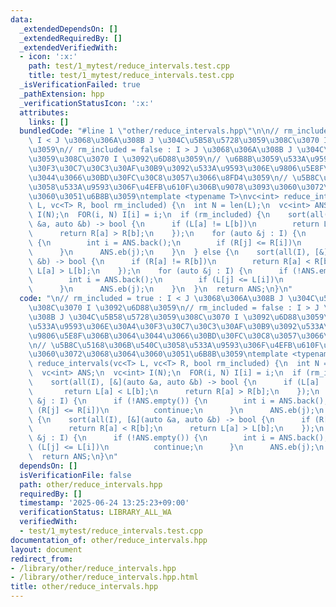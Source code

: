 ```yaml
---
data:
  _extendedDependsOn: []
  _extendedRequiredBy: []
  _extendedVerifiedWith:
  - icon: ':x:'
    path: test/1_mytest/reduce_intervals.test.cpp
    title: test/1_mytest/reduce_intervals.test.cpp
  _isVerificationFailed: true
  _pathExtension: hpp
  _verificationStatusIcon: ':x:'
  attributes:
    links: []
  bundledCode: "#line 1 \"other/reduce_intervals.hpp\"\n\n// rm_included = true :\
    \ I < J \u3068\u306A\u308B J \u304C\u5B58\u5728\u3059\u308C\u3070 I \u3092\u6D88\
    \u3059\n// rm_included = false : I > J \u3068\u306A\u308B J \u304C\u5B58\u5728\
    \u3059\u308C\u3070 I \u3092\u6D88\u3059\n// \u6B8B\u3059\u533A\u9593\u306E\u30A4\
    \u30F3\u30C7\u30C3\u30AF\u30B9\u3092\u533A\u9593\u306E\u9806\u5E8F\u306B\u3064\
    \u3044\u3066\u30BD\u30FC\u30C8\u3057\u3066\u8FD4\u3059\n// \u5B8C\u5168\u306B\u540C\
    \u3058\u533A\u9593\u306F\u4EFB\u610F\u306B\u9078\u3093\u3060\u3072\u3068\u3064\
    \u3060\u3051\u6B8B\u3059\ntemplate <typename T>\nvc<int> reduce_intervals(vc<T>\
    \ L, vc<T> R, bool rm_included) {\n  int N = len(L);\n  vc<int> ANS;\n  vc<int>\
    \ I(N);\n  FOR(i, N) I[i] = i;\n  if (rm_included) {\n    sort(all(I), [&](auto\
    \ &a, auto &b) -> bool {\n      if (L[a] != L[b])\n        return L[a] < L[b];\n\
    \      return R[a] > R[b];\n    });\n    for (auto &j : I) {\n      if (!ANS.empty())\
    \ {\n        int i = ANS.back();\n        if (R[j] <= R[i])\n          continue;\n\
    \      }\n      ANS.eb(j);\n    }\n  } else {\n    sort(all(I), [&](auto &a, auto\
    \ &b) -> bool {\n      if (R[a] != R[b])\n        return R[a] < R[b];\n      return\
    \ L[a] > L[b];\n    });\n    for (auto &j : I) {\n      if (!ANS.empty()) {\n\
    \        int i = ANS.back();\n        if (L[j] <= L[i])\n          continue;\n\
    \      }\n      ANS.eb(j);\n    }\n  }\n  return ANS;\n}\n"
  code: "\n// rm_included = true : I < J \u3068\u306A\u308B J \u304C\u5B58\u5728\u3059\
    \u308C\u3070 I \u3092\u6D88\u3059\n// rm_included = false : I > J \u3068\u306A\
    \u308B J \u304C\u5B58\u5728\u3059\u308C\u3070 I \u3092\u6D88\u3059\n// \u6B8B\u3059\
    \u533A\u9593\u306E\u30A4\u30F3\u30C7\u30C3\u30AF\u30B9\u3092\u533A\u9593\u306E\
    \u9806\u5E8F\u306B\u3064\u3044\u3066\u30BD\u30FC\u30C8\u3057\u3066\u8FD4\u3059\
    \n// \u5B8C\u5168\u306B\u540C\u3058\u533A\u9593\u306F\u4EFB\u610F\u306B\u9078\u3093\
    \u3060\u3072\u3068\u3064\u3060\u3051\u6B8B\u3059\ntemplate <typename T>\nvc<int>\
    \ reduce_intervals(vc<T> L, vc<T> R, bool rm_included) {\n  int N = len(L);\n\
    \  vc<int> ANS;\n  vc<int> I(N);\n  FOR(i, N) I[i] = i;\n  if (rm_included) {\n\
    \    sort(all(I), [&](auto &a, auto &b) -> bool {\n      if (L[a] != L[b])\n \
    \       return L[a] < L[b];\n      return R[a] > R[b];\n    });\n    for (auto\
    \ &j : I) {\n      if (!ANS.empty()) {\n        int i = ANS.back();\n        if\
    \ (R[j] <= R[i])\n          continue;\n      }\n      ANS.eb(j);\n    }\n  } else\
    \ {\n    sort(all(I), [&](auto &a, auto &b) -> bool {\n      if (R[a] != R[b])\n\
    \        return R[a] < R[b];\n      return L[a] > L[b];\n    });\n    for (auto\
    \ &j : I) {\n      if (!ANS.empty()) {\n        int i = ANS.back();\n        if\
    \ (L[j] <= L[i])\n          continue;\n      }\n      ANS.eb(j);\n    }\n  }\n\
    \  return ANS;\n}\n"
  dependsOn: []
  isVerificationFile: false
  path: other/reduce_intervals.hpp
  requiredBy: []
  timestamp: '2025-06-24 13:25:23+09:00'
  verificationStatus: LIBRARY_ALL_WA
  verifiedWith:
  - test/1_mytest/reduce_intervals.test.cpp
documentation_of: other/reduce_intervals.hpp
layout: document
redirect_from:
- /library/other/reduce_intervals.hpp
- /library/other/reduce_intervals.hpp.html
title: other/reduce_intervals.hpp
---
```

